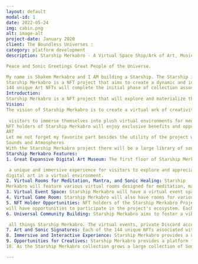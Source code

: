```yaml
---
layout: default
modal-id: 1
date: 2022-05-24
img: cabin.png
alt: image-alt
project-date: January 2020
client: The Boundless Universes :
category: platform development
description: Starship Merkabro - A Virtual Space Ship/Ark of Art, Music, and Healing in the Metaverse, Universe or Anyverse

Peace and Sonic Greetings Great People of the Universe. 

My name is Shakem Merkabro and I AM building a Starship. The Starship is for cyberspace, the meta verse, the universe or any verse. If/When this becomes a physical starship the blockchain will show us it all started right here with you reading this.
Starship Merkabro is a NFT project that aims to create a dynamic and immersive Space Ship/Virtual environment where art, music, healing/alignment, and community converge in web3 and the blockchain. The project features a Great Expansive Digital Art Museum on the first floor of the virtual ship showcasing a diverse collection of art, digital art , music from featured artists or exhibits.The virtual space ship also features various virtual rooms and atmospheres for meditation, mantra, and sonic healing, as well as a virtual event space for concerts, parties, and conferences.
144 unique Art NFTs will complete the initial phase of collection associated with this project, each with its own sonic signature that will be used for access to the Star Ship and exclusive benefits. Starship Merkabro aims to create a vibrant and interactive community of creatives, artists, healers, and supporters in the web3 environment and beyond.
Introduction:
Starship Merkabro is a NFT project that will explore and materialize the concept of a virtual space within space by creating a dynamic and immersive virtual environment where art, music, healing, and community-building converge. The project aims to provide NFT holders with a unique and interactive experience within the metaverse, fostering a vibrant community of creatives, artists, healers, and enthusiasts. The following outlines the vision, features, benefits, and roadmap of Starship Merkabro.
Vision:
The vision of Starship Merkabro is to create a virtual ark of creativity, art, music, healing, learning, and alignment that transcends traditional boundaries and fosters a dynamic and interactive community within the ‘metaverse’ and greater universe. The project aims to provide a platform for renowned and emerging artists to showcase their digital art. The Starship Merkabro also is a place for
  
 visitors to immerse themselves into plush virtual environments for meditation, mantra, and sonic healing. The virtual spaceship also includes an Event space to host virtual events such as concerts, parties, and conferences. These will be able to be accessed through web3 platforms which also includes mobile, occulus and other VR/AR technology
NFT holders of Starship Merkabro will enjoy exclusive benefits and opportunities to participate in the project's ecosystem by way of private discord. NFT holders will also have Free entry to all virtual rooms, live events and museum exhibitions we plan to have annually once the starship launches. This will bridge the virtual world with the physical world. NFT holders will also receive a portion of proceeds from these said events. The project also aims to create a marketplace for renting out virtual rooms and event spaces while also offering virtual atmospheres and environments for ownership.
ART
Let me not forget my favorite part besides the utility of the project which is The Artwork that comes with this NFT. The artwork is what I call Sonic Art which is a original digital artwork with a Sonic rendition of it which I like to call a Sonic signature. The Sonic signature includes frequencies and sounds unique to the particular artwork. The Sonic signature portion of the art will act as a access card or Sonic password to access certain aspects and benefits of the project. On top of that the artwork can be displayed in frames, digital frames, merchandise or whatever creative use you may have with this digital Art.
Sounds and Atmospheres
With the Starship Merkabro project there will be a large library of sounds, sound effects and specialized atmospheres created and stored in the form of NFTs these will be used within the starship Merkabro ecosystem and some beyond as the web3 and the meta verse continues to expand. These sounds will be tokenized and available for sale and staking so that the NFT owner may generate rewards as these are used.
Starship Merkabro Features:
1. Great Expansive Digital Art Museum: The first floor of Starship Merkabro will feature a Great Expansive Digital Art Museum, showcasing a diverse collection of digital art from my collection, featured digital artists and whatever exhibit we may be displaying at the time.The museum will provide

 a unique and immersive experience for visitors to explore and appreciate
digital art in a virtual environment.
2. Virtual Rooms for Meditation, Mantra, and Sonic Healing: Starship
Merkabro will feature various virtual rooms designed for meditation, mantra, and sonic healing. Visitors can immerse themselves in these virtual environments and experience the benefits of these practices in a unique and interactive way.The virtual rooms for meditation, mantra, and sonic healing within Starship Merkabro provide a unique and accessible way for individuals to engage in healing practices in a virtual environment. This can have positive impacts on mental, emotional, and physical well-being, providing a valuable resource for individuals seeking healing and alignment.
3. Virtual Event Space: Starship Merkabro will have a virtual event space that can host virtual concerts, parties, conferences, and other events. This creates a dynamic and interactive social experience within the metaverse and beyond, allowing visitors to participate in virtual events and connect with like-minded individuals from around the world.
4. Virtual Game Room: Starship Merkabro will also have rooms for various games and also .web3 based games as well to partake in.
5. NFT Holder Opportunities: NFT holders of the Starship Merkabro Project
will have opportunities to participate in the project's ecosystem. Each Star a ship Merkabro NFT passively yields a return while in wallet.NFT holders can generate rewards as non-NFT holders rent out virtual rooms,atmospheres and event spaces within the Starship Merkabro Virtual Star Ship. They will also have vip access and entry to any live events and museum exhibits, while receiving a portion of the proceeds from events opened to non-NFT holders. Once the first wave of NFTs are sold, some Virtual atmospheres and rooms will be auctioned ,sold and rented to provide NFT holders with unique opportunities for ownership, investment, and participation in the project's ecosystem growth and value.
6. Universal Community Building: Starship Merkabro aims to foster a vibrant community of creatives, artists, healers, and enthusiasts from around the world, creating connections, collaborations, and opportunities for growth within web3 blockchain and beyond. Through virtual events, exclusive benefits for NFT holders, and opportunities for participation and ownership, the project aims to create a strong and engaged community that supports and uplifts each other. There will be a private discord for NFT holders where we can curate a community based on the love and growth of these great things we speak of. Also to have decntralized ‘central’ location to talk about

 all things Starship Merkabro. The virtual events, private Discord access, and NFT holder benefits promote community building providing a supportive and inclusive space for individuals interested in art, music, and healing.
7. Art and Sonic Signatures: Each of the 144 unique NFTs associated with Starship Merkabro will have its own sonic signature. This adds an interactive and immersive element to the project, allowing NFT holders to experience art and music in a multisensory way.
8. Immersive and Interactive Experience: Starship Merkabro provides a unique and immersive experience for visitors to explore and appreciate digital art, music, and healing practices in a virtual environment through web3, blockchain, VR/AR technologies. NFT holders can actively participate in the project's ecosystem, attend virtual events, and engage with the community, creating a dynamic and interactive experience.
9. Opportunities for Creatives: Starship Merkabro provides a platform for artists to showcase their digital art and connect with a global audience. NFT holders can also generate a reward as virtual rooms and event spaces are rented out and utilized providing unique opportunities for ownership, investment, and participation in the project's growth.
10. As the Starship Merkabro collection grows a large collection of Sonic signatures, sound effects, unique sounds, atmospheric sounds etc. will be generated and collected. As Starship Merkabro and web3 continue to grow and expand the value of these virtual assets can be leveraged as the will be forever stored in the blockchain.

---
```

